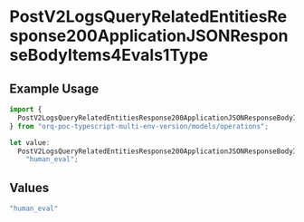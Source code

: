 # PostV2LogsQueryRelatedEntitiesResponse200ApplicationJSONResponseBodyItems4Evals1Type

## Example Usage

```typescript
import {
  PostV2LogsQueryRelatedEntitiesResponse200ApplicationJSONResponseBodyItems4Evals1Type,
} from "orq-poc-typescript-multi-env-version/models/operations";

let value:
  PostV2LogsQueryRelatedEntitiesResponse200ApplicationJSONResponseBodyItems4Evals1Type =
    "human_eval";
```

## Values

```typescript
"human_eval"
```